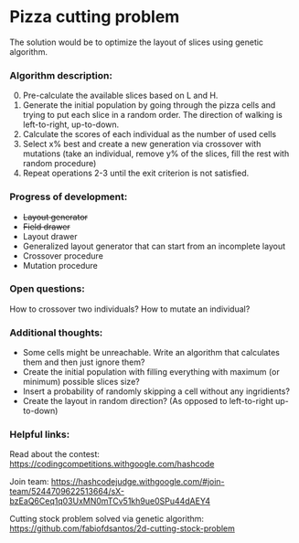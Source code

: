 # Pizza cutting problem
The solution would be to optimize the layout of slices using genetic algorithm.


### Algorithm description:
0. Pre-calculate the available slices based on L and H.
1. Generate the initial population by going through the pizza cells and trying to put each slice in a random order.
   The direction of walking is left-to-right, up-to-down.
2. Calculate the scores of each individual as the number of used cells
3. Select x% best and create a new generation via crossover with mutations
(take an individual, remove y% of the slices, fill the rest with random procedure)
4. Repeat operations 2-3 until the exit criterion is not satisfied.


### Progress of development:
* ~~Layout generator~~
* ~~Field drawer~~
* Layout drawer
* Generalized layout generator that can start from an incomplete layout
* Crossover procedure
* Mutation procedure


### Open questions:
How to crossover two individuals?
How to mutate an individual?


### Additional thoughts:
* Some cells might be unreachable. Write an algorithm that calculates them and then just ignore them?
* Create the initial population with filling everything with maximum (or minimum) possible slices size?
* Insert a probability of randomly skipping a cell without any ingridients?
* Create the layout in random direction? (As opposed to left-to-right up-to-down)


### Helpful links:
Read about the contest:
https://codingcompetitions.withgoogle.com/hashcode

Join team:
https://hashcodejudge.withgoogle.com/#join-team/5244709622513664/sX-bzEaQ6Ceq1q03UxMN0mTCv51kh9ue0SPu44dAEY4

Cutting stock problem solved via genetic algorithm:
https://github.com/fabiofdsantos/2d-cutting-stock-problem
